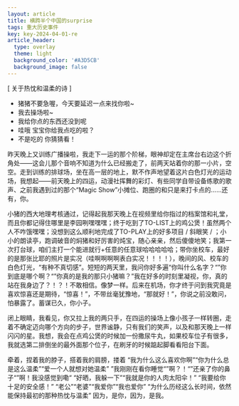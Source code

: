 ```yaml
---
layout: article
title: 横跨半个中国的surprise
tags: 重大历史事件
key: key-2024-04-01-re
article_header:
  type: overlay
  theme: light
  background_color: '#A3D5CB'
  background_image: false
---
```


[ 关于热忱和温柔的诗 ]

- 猪猪不要急喔，今天要延迟一点来找你啦~
- 我去操场啦~
- 我给你点的东西还没到呢
- 哇哦 宝宝你给我点吃的啦？
- 不是吃的 你猜猜看！

昨天晚上又训练广播操啦，我走下一运的那个阶梯，眼神却定在主席台右边这个折角处——这会儿那个音响不知道为什么已经搬走了，前两天站着你的那一小片，空空。走到训练的排球场，坐在高一层的地上，默不作声地望着这片白色灯光的运动场，我想起——前天晚上的四运，动漫社挥舞的彩灯、有些同学自带设备练歌的歌声、之前我遇到过的那个“Magic Show”小摊位、跑圈的和只是来打卡点的……还有，你。

小猪的西大地理考核通过，记得起我那天晚上在视频里给你指过的档案馆和礼堂，而且你都记得住哪里是李园咧嘿嘿嘿；终于吃到了TO-LIST上的鸡公煲！虽然两个人不咋饿嘿嘿；没想到这么顺利地完成了TO-PLAY上的好多项目 / 斜眼笑 / ；小小的朗读亭，跑调破音的焖猪和好厉害的炖宝，随心亲亲，然后傻傻地笑；我第一次打台球，咱们主打一个能进就行+任意的任意球哈哈哈哈哈；带你坐校车，最好的是那张比耶的照片是实况（哇啊啊啊啊表白实况！！！！），晚间的风、校车的白色灯光，“有种不真切感”。短短的两天里，我问你好多遍“你叫什么名字？“”你到底是哪个啊？“”你真的是我的那只小猪嘛？”我在好多的时刻里凝视，你，真的站在我身边了？！？！不敢相信。像梦一样。后来在机场，你才终于问到我究竟是喜欢惊喜还是期待，“惊喜！”，不带丝毫犹豫地，“那就好！”，你说之前没敢问，怕暴露了。蓄谋已久，你小子。

闭上眼睛，我看见，你又拉上我的两只手，在四运的操场上像小孩子一样转圈，走着不确定迈向哪个方向的步子，世界谧静，只有我们的笑声，以及和那天晚上一样闪闪的星。我想，我会在点鸡公煲的时候加一份撒尿牛丸，如果校车位子有很多，我就选第二排倒坐的最外面那个位子，在刷牙的时候踮起脚看看阳台下面。

牵着，捏着我的脖子，搭着我的肩膀，搂着
“我为什么这么喜欢你啊”“你为什么总是这么温柔”“爱一个人就想对她温柔”
 ”我刚刚在看你睡觉“”啊？！“”还亲了你的鼻子“”啊！我没感觉到嘞“
“好晒，我躲一下”“我就是你的人肉太阳伞！”
“我要给你十足的安全感！”
“老公”“老婆”“我爱你”“我也爱你”
“为什么历经这么长时间，依然能保持最初的那种热忱与温柔”
  因为，是你，因为，是我。

